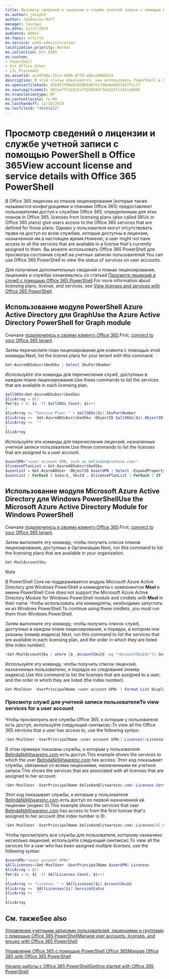 ```yaml
---
title: Просмотр сведений о лицензии и службе учетной записи с помощью PowerShell в Office 365
ms.author: josephd
author: JoeDavies-MSFT
manager: laurawi
ms.date: 12/17/2019
audience: Admin
ms.topic: article
ms.service: o365-administration
localization_priority: Normal
ms.collection: Ent_O365
ms.custom:
- PowerShell
- Ent_Office_Other
- LIL_Placement
ms.assetid: ace07d8a-15ca-4b89-87f0-abbce809b519
description: В этой статье объясняется, как использовать PowerShell в Office 365 для определения служб Office 365, назначенных пользователям.
ms.openlocfilehash: d56457f00e63d20b9d87e1f90e0e8d12587fcc1f
ms.sourcegitcommit: 9dfaeff7a1625a7325bb94f3eb322fc161ce066b
ms.translationtype: MT
ms.contentlocale: ru-RU
ms.lasthandoff: 12/18/2019
ms.locfileid: "40261432"
---
```

# <a name="view-account-license-and-service-details-with-office-365-powershell"></a><span data-ttu-id="f6e13-103">Просмотр сведений о лицензии и службе учетной записи с помощью PowerShell в Office 365</span><span class="sxs-lookup"><span data-stu-id="f6e13-103">View account license and service details with Office 365 PowerShell</span></span>

<span data-ttu-id="f6e13-104">В Office 365 лицензии из планов лицензирования (которые также называются конфигурациями и планами Office 365) предоставляют пользователям доступ к службам Office 365, определенным для этих планов.</span><span class="sxs-lookup"><span data-stu-id="f6e13-104">In Office 365, licenses from licensing plans (also called SKUs or Office 365 plans) give users access to the Office 365 services that are defined for those plans.</span></span> <span data-ttu-id="f6e13-105">Однако у пользователя могут отсутствовать права на доступ ко всем службам, которые доступны в лицензии, назначенной им в настоящее время.</span><span class="sxs-lookup"><span data-stu-id="f6e13-105">However, a user might not have access to all the services that are available in a license that's currently assigned to them.</span></span> <span data-ttu-id="f6e13-106">Вы можете использовать Office 365 PowerShell для просмотра состояния служб на учетных записях пользователей.</span><span class="sxs-lookup"><span data-stu-id="f6e13-106">You can use Office 365 PowerShell to view the status of services on user accounts.</span></span> 

<span data-ttu-id="f6e13-107">Для получения дополнительных сведений о планах лицензирования, лицензиях и службах ознакомьтесь со статьей [Просмотр лицензий и служб с помощью Office 365 PowerShell](view-licenses-and-services-with-office-365-powershell.md).</span><span class="sxs-lookup"><span data-stu-id="f6e13-107">For more information about licensing plans, license, and services, see [View licenses and services with Office 365 PowerShell](view-licenses-and-services-with-office-365-powershell.md).</span></span>

## <a name="use-the-azure-active-directory-powershell-for-graph-module"></a><span data-ttu-id="f6e13-108">Использование модуля PowerShell Azure Active Directory для Graph</span><span class="sxs-lookup"><span data-stu-id="f6e13-108">Use the Azure Active Directory PowerShell for Graph module</span></span>

<span data-ttu-id="f6e13-109">Сначала [подключитесь к своему клиенту Office 365](connect-to-office-365-powershell.md#connect-with-the-azure-active-directory-powershell-for-graph-module).</span><span class="sxs-lookup"><span data-stu-id="f6e13-109">First, [connect to your Office 365 tenant](connect-to-office-365-powershell.md#connect-with-the-azure-active-directory-powershell-for-graph-module).</span></span>
  
<span data-ttu-id="f6e13-110">Затем перечислите план лицензирования для клиента с помощью этой команды.</span><span class="sxs-lookup"><span data-stu-id="f6e13-110">Next, list the license plans for your tenant with this command.</span></span>

```powershell
Get-AzureADSubscribedSku | Select SkuPartNumber
```

<span data-ttu-id="f6e13-111">Используйте эти команды для перечисления служб, доступных в каждом плане лицензирования.</span><span class="sxs-lookup"><span data-stu-id="f6e13-111">Use these commands to list the services that are available in each licensing plan.</span></span>

```powershell
$allSKUs=Get-AzureADSubscribedSku
$licArray = @()
for($i = 0; $i -lt $allSKUs.Count; $i++)
{
$licArray += "Service Plan: " + $allSKUs[$i].SkuPartNumber
$licArray +=  Get-AzureADSubscribedSku -ObjectID $allSKUs[$i].ObjectID | Select -ExpandProperty ServicePlans
$licArray +=  ""
}
$licArray
```

<span data-ttu-id="f6e13-112">Используйте эти команды для перечисления лицензий, назначенных учетной записи пользователя.</span><span class="sxs-lookup"><span data-stu-id="f6e13-112">Use these commands to list the licenses that are assigned to a user account.</span></span>

```powershell
$userUPN="<user account UPN, such as belindan@contoso.com>"
$licensePlanList = Get-AzureADSubscribedSku
$userList = Get-AzureADUser -ObjectID $userUPN | Select -ExpandProperty AssignedLicenses | Select SkuID 
$userList | ForEach { $sku=$_.SkuId ; $licensePlanList | ForEach { If ( $sku -eq $_.ObjectId.substring($_.ObjectId.length - 36, 36) ) { Write-Host $_.SkuPartNumber } } }
```

## <a name="use-the-microsoft-azure-active-directory-module-for-windows-powershell"></a><span data-ttu-id="f6e13-113">Использование модуля Microsoft Azure Active Directory для Windows PowerShell</span><span class="sxs-lookup"><span data-stu-id="f6e13-113">Use the Microsoft Azure Active Directory Module for Windows PowerShell</span></span>

<span data-ttu-id="f6e13-114">Сначала [подключитесь к своему клиенту Office 365](connect-to-office-365-powershell.md#connect-with-the-microsoft-azure-active-directory-module-for-windows-powershell).</span><span class="sxs-lookup"><span data-stu-id="f6e13-114">First, [connect to your Office 365 tenant](connect-to-office-365-powershell.md#connect-with-the-microsoft-azure-active-directory-module-for-windows-powershell).</span></span>

<span data-ttu-id="f6e13-115">Затем выполните эту команду, чтобы получить список планов лицензирования, доступных в Организации.</span><span class="sxs-lookup"><span data-stu-id="f6e13-115">Next, run this command to list the licensing plans that are available in your organization.</span></span> 

```powershell
Get-MsolAccountSku
```
>[!Note]
><span data-ttu-id="f6e13-116">В PowerShell Core не поддерживается модуль Microsoft Azure Active Directory для Windows PowerShell и командлеты с компонентом **Msol** в имени.</span><span class="sxs-lookup"><span data-stu-id="f6e13-116">PowerShell Core does not support the Microsoft Azure Active Directory Module for Windows PowerShell module and cmdlets with **Msol** in their name.</span></span> <span data-ttu-id="f6e13-117">Чтобы использовать эти командлеты, необходимо запустить их из Windows PowerShell.</span><span class="sxs-lookup"><span data-stu-id="f6e13-117">To continue using these cmdlets, you must run them from Windows PowerShell.</span></span>
>

<span data-ttu-id="f6e13-118">Затем выполните эту команду, чтобы получить список служб, доступных в каждом плане лицензирования, и порядок, в котором они указаны (номер индекса).</span><span class="sxs-lookup"><span data-stu-id="f6e13-118">Next, run this command to list the services that are available in each licensing plan, and the order in which they are listed (the index number).</span></span>

```powershell
(Get-MsolAccountSku | where {$_.AccountSkuId -eq "<AccountSkuId>"}).ServiceStatus
```
  
<span data-ttu-id="f6e13-119">Используйте эту команду, чтобы получить список лицензий, назначенных пользователю, и порядок их следования (номер индекса).</span><span class="sxs-lookup"><span data-stu-id="f6e13-119">Use this command to list the licenses that are assigned to a user, and the order in which they are listed (the index number).</span></span>

```powershell
Get-MsolUser -UserPrincipalName <user account UPN> | Format-List DisplayName,Licenses
```

### <a name="to-view-services-for-a-user-account"></a><span data-ttu-id="f6e13-120">Просмотр служб для учетной записи пользователя</span><span class="sxs-lookup"><span data-stu-id="f6e13-120">To view services for a user account</span></span>

<span data-ttu-id="f6e13-121">Чтобы просмотреть все службы Office 365, к которым у пользователя есть доступ, используйте следующий синтаксис:</span><span class="sxs-lookup"><span data-stu-id="f6e13-121">To view all the Office 365 services that a user has access to, use the following syntax:</span></span>
  
```powershell
(Get-MsolUser -UserPrincipalName <user account UPN>).Licenses[<LicenseIndexNumber>].ServiceStatus
```

<span data-ttu-id="f6e13-122">В этом примере показаны службы, к которым у пользователя BelindaN@litwareinc.com есть доступ.</span><span class="sxs-lookup"><span data-stu-id="f6e13-122">This example shows the services to which the user BelindaN@litwareinc.com has access.</span></span> <span data-ttu-id="f6e13-123">Этот код показывает службы, связанные со всеми лицензиями, назначенными ее учетной записи.</span><span class="sxs-lookup"><span data-stu-id="f6e13-123">This shows the services that are associated with all licenses that are assigned to her account.</span></span>
  
```powershell
(Get-MsolUser -UserPrincipalName belindan@litwareinc.com).Licenses.ServiceStatus
```

<span data-ttu-id="f6e13-124">Этот код показывает службы, к которым у пользователя BelindaN@litwareinc.com есть доступ по первой назначенной ей лицензии (индекс 0).</span><span class="sxs-lookup"><span data-stu-id="f6e13-124">This example shows the services that user BelindaN@litwareinc.com has access to from the first license that's assigned to her account (the index number is 0).</span></span>
  
```powershell
(Get-MsolUser -UserPrincipalName belindan@litwareinc.com).Licenses[0].ServiceStatus
```

<span data-ttu-id="f6e13-125">Чтобы просмотреть все службы для пользователя, которому назначено *несколько лицензий*, используйте следующий синтаксис:</span><span class="sxs-lookup"><span data-stu-id="f6e13-125">To view all the services for a user who has been assigned *multiple licenses*, use the following syntax:</span></span>

```powershell
$userUPN="<user account UPN>"
$AllLicenses=(Get-MsolUser -UserPrincipalName $userUPN).Licenses
$licArray = @()
for($i = 0; $i -lt $AllLicenses.Count; $i++)
{
$licArray += "License: " + $AllLicenses[$i].AccountSkuId
$licArray +=  $AllLicenses[$i].ServiceStatus
$licArray +=  ""
}
$licArray
```
 
## <a name="see-also"></a><span data-ttu-id="f6e13-126">См. также</span><span class="sxs-lookup"><span data-stu-id="f6e13-126">See also</span></span>

[<span data-ttu-id="f6e13-127">Управление учетными записями пользователей, лицензиями и группами с помощью Office 365 PowerShell</span><span class="sxs-lookup"><span data-stu-id="f6e13-127">Manage user accounts, licenses, and groups with Office 365 PowerShell</span></span>](manage-user-accounts-and-licenses-with-office-365-powershell.md)
  
[<span data-ttu-id="f6e13-128">Управление Office 365 с помощью PowerShell Office 365</span><span class="sxs-lookup"><span data-stu-id="f6e13-128">Manage Office 365 with Office 365 PowerShell</span></span>](manage-office-365-with-office-365-powershell.md)
  
[<span data-ttu-id="f6e13-129">Начало работы с Office 365 PowerShell</span><span class="sxs-lookup"><span data-stu-id="f6e13-129">Getting started with Office 365 PowerShell</span></span>](getting-started-with-office-365-powershell.md)
